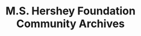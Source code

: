 ---
layout: repo
title: "M.S. Hershey Foundation Community Archives"
id: 14191
permalink: repos/14191/
---